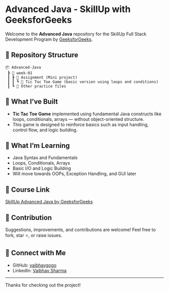 # Advanced Java - SkillUp with GeeksforGeeks

Welcome to the **Advanced Java** repository for the SkillUp Full Stack Development Program by [GeeksforGeeks](https://www.geeksforgeeks.org/batch/skill-up-advanced-java?tab=Chapters).

## 📁 Repository Structure
```
📦 Advanced-Java
 ┣ 📂 week-01
 ┃ ┣ 📜 Assignment (Mini project)
 ┃ ┃ ┗ 📜 Tic Tac Toe Game (basic version using loops and conditions)
 ┃ ┗ 📜 Other practice files
```

## 🧠 What I’ve Built
- **Tic Tac Toe Game** implemented using fundamental Java constructs like loops, conditionals, arrays — without object-oriented structure.
- This game is designed to reinforce basics such as input handling, control flow, and logic building.

## 🚀 What I’m Learning
- Java Syntax and Fundamentals
- Loops, Conditionals, Arrays
- Basic I/O and Logic Building
- Will move towards OOPs, Exception Handling, and GUI later

## 🔗 Course Link
[SkillUp Advanced Java by GeeksforGeeks](https://www.geeksforgeeks.org/batch/skill-up-advanced-java?tab=Chapters)

## 🤝 Contribution
Suggestions, improvements, and contributions are welcome!
Feel free to fork, star ⭐, or raise issues.

## 🔗 Connect with Me
- GitHub: [vaibhavgogo](https://github.com/vaibhavgogo)
- LinkedIn: [Vaibhav Sharma](https://www.linkedin.com/in/vaibhav-sharma-682584208/)

---

Thanks for checking out the project!

